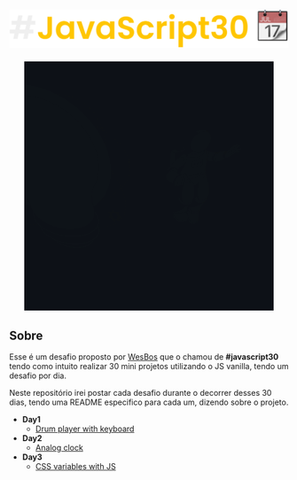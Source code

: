 <h1 align="center">
  <img src=".github/main-readme.svg" />
</h1>

<div align="center">
  <a href="https://storyset.com/"><img src=".github/Innovation.gif" /></a>
</div>

## Sobre
Esse é um desafio proposto por [WesBos](https://github.com/wesbos) que o chamou de **#javascript30** tendo como intuito realizar 30 mini projetos utilizando o JS vanilla, tendo um desafio por dia.

Neste repositório irei postar cada desafio durante o decorrer desses 30 dias, tendo uma README especifico para cada um, dizendo sobre o projeto.

- **Day1**
  - <a href="https://github.com/gabrlcj/Javascript30/tree/main/Day1">Drum player with keyboard</a>
- **Day2**
  - <a href="https://github.com/gabrlcj/Javascript30/tree/main/Day2">Analog clock</a>
- **Day3**
  - <a href="https://github.com/gabrlcj/Javascript30/tree/main/Day3">CSS variables with JS</a>
